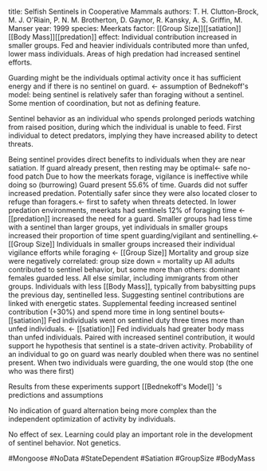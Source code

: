 title: Selfish Sentinels in Cooperative Mammals
authors: T. H. Clutton-Brock, M. J. O'Riain, P. N. M. Brotherton, D. Gaynor, R. Kansky, A. S. Griffin, M. Manser
year: 1999
species: Meerkats
factor: [[Group Size]][[satiation]][[Body Mass]][[predation]] 
effect: Individual contribution increased in smaller groups. Fed and heavier individuals contributed more than unfed, lower mass individuals. Areas of high predation had increased sentinel efforts.

Guarding might be the individuals optimal activity once it has sufficient energy and if there is no sentinel on guard. <- assumption of Bednekoff's model: being sentinel is relatively safer than foraging without a sentinel.
Some mention of coordination, but not as defining feature.

Sentinel behavior as an individual who spends prolonged periods watching from raised position, during which the individual is unable to feed. First individual to detect predators, implying they have increased ability to detect threats.

Being sentinel provides direct benefits to individuals when they are near satiation. 
If guard already present, then resting may be optimal<- safe no-food patch
Due to how the meerkats forage, vigilance is ineffective while doing so (burrowing)
Guard present 55.6% of time.
Guards did not suffer increased predation. Potentially safer since they were also located closer to refuge than foragers.<-  first to safety when threats detected.
In lower predation environments, meerkats had sentinels 12% of foraging time <- [[predation]] increased the need for a guard.
Smaller groups had less time with a sentinel than larger groups, yet individuals in smaller groups increased their proportion of time spent guarding/vigilant and sentinelling.<- [[Group Size]]
Individuals in smaller groups increased their individual vigilance efforts while foraging <- [[Group Size]]
Mortality and group size were negatively correlated: group size down = mortality up
All adults contributed to sentinel behavior, but some more than others:
dominant females guarded less.
All else similar, including immigrants from other groups.
Individuals with less [[Body Mass]], typically from babysitting pups the previous day, sentinelled less. Suggesting sentinel contributions are linked with energetic states.
Supplemental feeding increased sentinel contribution (+30%) and spend more time in long sentinel bouts<- [[satiation]]
Fed individuals went on sentinel duty three times more than unfed individuals. <- [[satiation]]
Fed individuals had greater body mass than unfed individuals. Paired with increased sentinel contribution, it would support he hypothesis that sentinel is a state-driven activity.
Probability of an individual to go on guard was nearly doubled when there was no sentinel present. When two individuals were guarding, the one would stop (the one who was there first)

Results from these experiments support [[Bednekoff's Model]] 's predictions and assumptions 

No indication of guard alternation being more complex than the independent optimization of activity by individuals.

No effect of sex.
Learning could play an important role in the development of sentinel behavior. Not genetics.

#Mongoose #NoData #StateDependent #Satiation #GroupSize #BodyMass 
